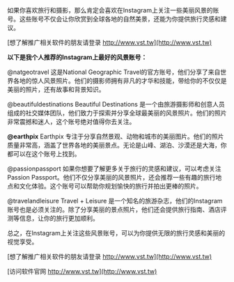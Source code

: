 如果你喜欢旅行和摄影，那么肯定会喜欢在Instagram上关注一些美丽风景的账号。这些账号不仅会让你欣赏到全球各地的自然美景，还能为你提供旅行灵感和建议。

[想了解推广相关软件的朋友请登录 http://www.vst.tw](http://www.vst.tw)

**以下是我个人推荐的Instagram上最好的风景账号：**

@natgeotravel
这是National Geographic Travel的官方账号，他们分享了来自世界各地的惊人风景照片。他们的摄影师拥有非凡的才华和技能，带给你的不仅仅是美丽的照片，还有故事和背景知识。

@beautifuldestinations
Beautiful Destinations 是一个由旅游摄影师和创意人员组成的社交媒体团队，他们致力于探索并分享全球最美丽的风景照片。他们的照片非常震撼和迷人，这个账号绝对值得你去关注。

**@earthpix**
Earthpix 专注于分享自然景观、动物和城市的美丽图片。他们的照片质量非常高，涵盖了世界各地的美丽景点。无论是山峰、湖泊、沙漠还是大海，你都可以在这个账号上找到。

@passionpassport
如果你想要了解更多关于旅行的灵感和建议，可以考虑关注 Passion Passport。他们不仅分享美丽的风景照片，还会推荐一些有趣的旅行地点和文化体验。这个账号可以帮助你规划愉快的旅行并拍出更棒的照片。

@travelandleisure
Travel + Leisure 是一个知名的旅游杂志，他们的Instagram账号也是必须关注的。除了分享美丽的景点照片，他们还会提供旅行指南、酒店评测等信息，让你的旅行更加顺利。

总之，在Instagram上关注这些风景账号，可以为你提供无限的旅行灵感和美丽的视觉享受。

[想了解推广相关软件的朋友请登录 http://www.vst.tw](http://www.vst.tw)


[访问软件官网 http://www.vst.tw](http://www.vst.tw)

